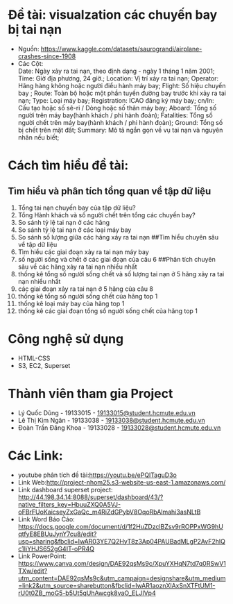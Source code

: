 # Đề tài: visualzation các chuyến bay bị tai nạn
- Nguồn: https://www.kaggle.com/datasets/saurograndi/airplane-crashes-since-1908
- Các Cột:  
 Date: Ngày xảy ra tai nạn, theo định dạng - ngày 1 tháng 1 năm 2001;
 Time: Giờ địa phương, 24 giờ.;
 Location: Vị trí xảy ra tai nạn;
 Operator: Hãng hàng không hoặc người điều hành máy bay;
 Flight: Số hiệu chuyến bay ;
 Route: Toàn bộ hoặc một phần tuyến đường bay trước khi xảy ra tai nạn;
 Type: Loại máy bay;
 Registration: ICAO đăng ký máy bay;
 cn/In: Cấu tạo hoặc số sê-ri / Dòng hoặc số thân máy bay;
 Aboard: Tổng số người trên máy bay(hành khách / phi hành đoàn);
 Fatalities: Tổng số người chết trên máy bay(hành khách / phi hành đoàn);
 Ground: Tổng số bị chết trên mặt đất;
 Summary: Mô tả ngắn gọn về vụ tai nạn và nguyên nhân nếu biết;
# Cách tìm hiểu đề tài:
## Tìm hiểu và phân tích tổng quan về tập dữ liệu
1. Tổng tai nạn chuyến bay của tập dữ liệu?
2. Tổng Hành khách và số người chết trên tổng các chuyến bay?
3. So sánh tỷ lệ tai nạn ở các hãng
4. So sánh tỷ lệ tai nạn ở các loại máy bay
5. So sánh số lượng giữa các hãng xảy ra tai nạn
##Tìm hiểu chuyên sâu về tập dữ liệu
6. Tìm hiểu các giai đoạn xảy ra tai nạn máy bay
7. số người sống và chết ở các giai đoạn của câu 6
##Phân tích chuyên sâu về các hãng xảy ra tai nạn nhiều nhất
8. thống kê tổng số người sống chết và số lượng tai nạn ở 5 hãng xảy ra tai nạn nhiều nhất
9. các giai đoạn xảy ra tai nạn ở 5 hãng của câu 8
10. thống kê tổng số người sống chết của hãng top 1
11. thống kê loại máy bay của hãng top 1
12. thống kê các giai đoạn tổng số người sống chết của hãng top 1

# Công nghệ sử dụng 
- HTML-CSS
- S3, EC2, Superset
# Thành viên tham gia Project

- Lý Quốc Dũng - 19133015 - 19133015@student.hcmute.edu.vn
- Lê Thị Kim Ngân - 19133038 - 19133038@student.hcmute.edu.vn
- Đoàn Trần Đăng Khoa - 19133028 - 19133028@student.hcmute.edu.vn


# Các Link:
- youtube phân tích đề tài:https://youtu.be/ePQITaguD3o
- Link Web:http://project-nhom25.s3-website-us-east-1.amazonaws.com/
- Link dashboard superset project: http://44.198.34.14:8088/superset/dashboard/43/?native_filters_key=HbuuZXQ0A5VJ-oFBrFUoKaicseyZxGaQc_m4RiZdGPybV8OqoRbAlmahi3asNLtB
- Link Word Báo Cáo: https://docs.google.com/document/d/1f2HuZDzclBZsv9rROPPxWG9hUqtfyE8EBUuJynY7cu8/edit?usp=sharing&fbclid=IwAR03YE7Q2HyT8z3Ap04PAUBadMLgP2AvF2hlQc1IiYHJS652gG4IT-oPR4Q
- Link PowerPoint: https://www.canva.com/design/DAE92qsMs9c/XpuYXHqN7td7q0RSwV1TXw/edit?utm_content=DAE92qsMs9c&utm_campaign=designshare&utm_medium=link2&utm_source=sharebutton&fbclid=IwAR1aoznXlAxSnXTFtUM1-rU0t0ZB_moG5-b5Ut5qUhAwcgk8vaO_ELJIVp4
